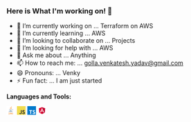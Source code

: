 ### Here is What I'm working on! 👋


- 🔭 I’m currently working on ... Terraform on AWS
- 🌱 I’m currently learning ... AWS
- 👯 I’m looking to collaborate on ... Projects
- 🤔 I’m looking for help with ... AWS
- 💬 Ask me about ... Anything
- 📫 How to reach me: ... golla.venkatesh.yadav@gmail.com
- 😄 Pronouns: ... Venky
- ⚡ Fun fact: ... I am just started

**Languages and Tools:**  

<code><img height="20" src="https://raw.githubusercontent.com/github/explore/80688e429a7d4ef2fca1e82350fe8e3517d3494d/topics/java/java.png"></code>
<code><img height="20" src="https://raw.githubusercontent.com/github/explore/80688e429a7d4ef2fca1e82350fe8e3517d3494d/topics/javascript/javascript.png"></code>
<code><img height="20" src="https://raw.githubusercontent.com/github/explore/80688e429a7d4ef2fca1e82350fe8e3517d3494d/topics/typescript/typescript.png"></code>
<code><img height="20" src="https://raw.githubusercontent.com/github/explore/80688e429a7d4ef2fca1e82350fe8e3517d3494d/topics/angular/angular.png"></code>


